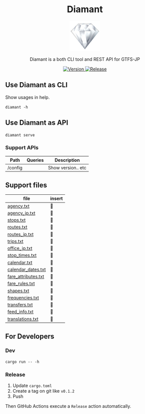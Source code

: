 <h1 align="center">
    Diamant
</h1>

<p align="center">
    <img alt="Diamant" src="./logo.png?raw=true" width="96">
</p>

<p align="center">
  Diamant is a both CLI tool and REST API for GTFS-JP
</p>

<p align="center">
  <a href="https://github.com/tadashi-aikawa/diamant/releases/latest">
    <img alt="Version" src="https://img.shields.io/github/v/release/tadashi-aikawa/diamant?label=%F0%9F%93%A6release" />
  </a>
  <a href="https://github.com/tadashi-aikawa/diamant/actions/workflows/release.yaml">
    <img alt="Release" src="https://github.com/tadashi-aikawa/diamant/actions/workflows/release.yaml/badge.svg" />
  </a>
</p>


Use Diamant as CLI
------------------

Show usages in help.

```shell
diamant -h
```

Use Diamant as API
------------------

```shell
diamant serve
```

### Support APIs

| Path    | Queries | Description        |
| ------- | ------- | ------------------ |
| /config |         | Show version.. etc |


Support files
-------------

| file                  | insert |
| --------------------- | ------ |
| [agency.txt]          | 💎   |
| [agency_jp.txt]       | 💎   |
| [stops.txt]           | 💎   |
| [routes.txt]          | 💎   |
| [routes_jp.txt]       | 💎   |
| [trips.txt]           | 💎   |
| [office_jp.txt]       | 💎   |
| [stop_times.txt]      | 💎   |
| [calendar.txt]        | 💎   |
| [calendar_dates.txt]  | 💎   |
| [fare_attributes.txt] | 💎   |
| [fare_rules.txt]      | 💎   |
| [shapes.txt]          | 💎   |
| [frequencies.txt]     | 💎   |
| [transfers.txt]       | 💎   |
| [feed_info.txt]       | 💎   |
| [translations.txt]    | 💎   |

[agency.txt]: https://www.gtfs.jp/developpers-guide/format-reference.html#agency
[agency_jp.txt]: https://www.gtfs.jp/developpers-guide/format-reference.html#agency
[stops.txt]: https://www.gtfs.jp/developpers-guide/format-reference.html#stops
[routes.txt]: https://www.gtfs.jp/developpers-guide/format-reference.html#routes
[routes_jp.txt]: https://www.gtfs.jp/developpers-guide/format-reference.html#routes
[trips.txt]: https://www.gtfs.jp/developpers-guide/format-reference.html#trips
[office_jp.txt]: https://www.gtfs.jp/developpers-guide/format-reference.html#office_jp
[stop_times.txt]: https://www.gtfs.jp/developpers-guide/format-reference.html#stop_times
[calendar.txt]: https://www.gtfs.jp/developpers-guide/format-reference.html#calendar
[calendar_dates.txt]: https://www.gtfs.jp/developpers-guide/format-reference.html#calendar
[fare_attributes.txt]: https://www.gtfs.jp/developpers-guide/format-reference.html#fare
[fare_rules.txt]: https://www.gtfs.jp/developpers-guide/format-reference.html#fare
[shapes.txt]: https://www.gtfs.jp/developpers-guide/format-reference.html#shapes
[frequencies.txt]: https://www.gtfs.jp/developpers-guide/format-reference.html#frequencies
[transfers.txt]: https://www.gtfs.jp/developpers-guide/format-reference.html#transfers
[feed_info.txt]: https://www.gtfs.jp/developpers-guide/format-reference.html#feed_info
[translations.txt]: https://www.gtfs.jp/developpers-guide/format-reference.html#translations


For Developers
--------------

### Dev

```shell
cargo run -- -h
```

### Release

1. Update `cargo.toml`
2. Create a tag on git like `v0.1.2`
3. Push

Then GitHub Actions execute a `Release` action automatically.
